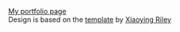 <a href="https://Orange9000.github.io">My portfolio page</a>
<br>
Design is based on the <a href="https://github.com/xriley/Developer-Theme">template</a> by <a href="https://github.com/xriley">Xiaoying Riley</a>
